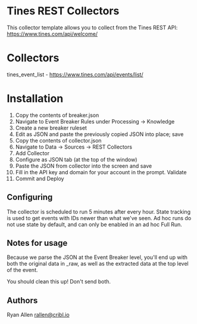 # Tines REST Collectors

This collector template allows you to collect from the Tines REST API:
https://www.tines.com/api/welcome/

# Collectors
tines_event_list - https://www.tines.com/api/events/list/

# Installation

1) Copy the contents of breaker.json
2) Navigate to Event Breaker Rules under Processing -> Knowledge
3) Create a new breaker ruleset
4) Edit as JSON and paste the previously copied JSON into place; save
5) Copy the contents of collector.json
6) Navigate to Data -> Sources -> REST Collectors
7) Add Collector
8) Configure as JSON tab (at the top of the window)
9) Paste the JSON from collector into the screen and save
10) Fill in the API key and domain for your account in the prompt.  Validate 
11) Commit and Deploy

## Configuring

The collector is scheduled to run 5 minutes after every hour.  State tracking is used to get events with IDs newer than what we've seen. Ad hoc runs do not use state by default, and can only be enabled in an ad hoc Full Run.

## Notes for usage

Because we parse the JSON at the Event Breaker level, you'll end up with both the original data in _raw, as well as the extracted data at the top level of the event. 

You should clean this up! Don't send both.


## Authors
Ryan Allen <rallen@cribl.io>
